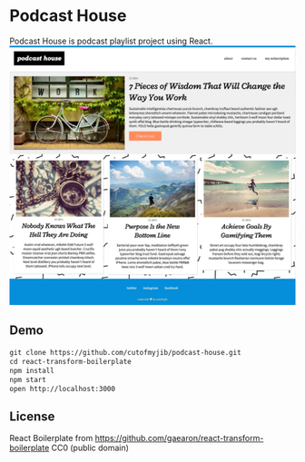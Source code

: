 Podcast House
=====================

Podcast House is podcast playlist project using React.
![](podcast-house-landingpage.jpg)

## Demo

```
git clone https://github.com/cutofmyjib/podcast-house.git
cd react-transform-boilerplate
npm install
npm start
open http://localhost:3000
```

## License
React Boilerplate from https://github.com/gaearon/react-transform-boilerplate
CC0 (public domain)
